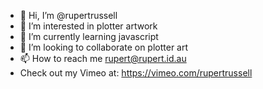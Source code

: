 - 👋 Hi, I’m @rupertrussell
- 👀 I’m interested in plotter artwork
- 🌱 I’m currently learning javascript
- 💞️ I’m looking to collaborate on plotter art
- 📫 How to reach me rupert@rupert.id.au
- Check out my Vimeo at: https://vimeo.com/rupertrussell
<!---
rupertrussell/rupertrussell is a ✨ special ✨ repository because its `README.md` (this file) appears on your GitHub profile.
You can click the Preview link to take a look at your changes.
--->
